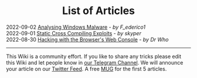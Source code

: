 <h1 align="center">
List of Articles
</h1>

2022-09-02 [Analysing Windows Malware](Analysing-an-info-stealer) - _by F_ederico1_  
2022-09-01 [Static Cross Compiling Exploits](Statically-Cross-Compiling-Expoits) - _by skyper_  
2022-08-30 [Hacking with the Browser's Web Console](Web-Console) - _by Dr Who_  

***

This Wiki is a community effort. If you like to share any tricks please edit this Wiki and let people know in [our Telegram Channel](https://t.me/thcorg). We will announce your article on our [Twitter Feed](https://twitter.com/hackerschoice). A free [MUG](https://phrack.myspreadshop.co.uk/all) for the first 5 articles. 
